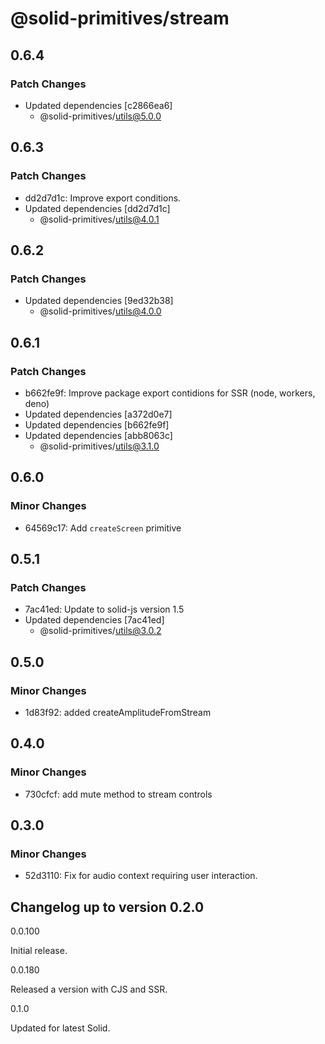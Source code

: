 # @solid-primitives/stream

## 0.6.4

### Patch Changes

- Updated dependencies [c2866ea6]
  - @solid-primitives/utils@5.0.0

## 0.6.3

### Patch Changes

- dd2d7d1c: Improve export conditions.
- Updated dependencies [dd2d7d1c]
  - @solid-primitives/utils@4.0.1

## 0.6.2

### Patch Changes

- Updated dependencies [9ed32b38]
  - @solid-primitives/utils@4.0.0

## 0.6.1

### Patch Changes

- b662fe9f: Improve package export contidions for SSR (node, workers, deno)
- Updated dependencies [a372d0e7]
- Updated dependencies [b662fe9f]
- Updated dependencies [abb8063c]
  - @solid-primitives/utils@3.1.0

## 0.6.0

### Minor Changes

- 64569c17: Add `createScreen` primitive

## 0.5.1

### Patch Changes

- 7ac41ed: Update to solid-js version 1.5
- Updated dependencies [7ac41ed]
  - @solid-primitives/utils@3.0.2

## 0.5.0

### Minor Changes

- 1d83f92: added createAmplitudeFromStream

## 0.4.0

### Minor Changes

- 730cfcf: add mute method to stream controls

## 0.3.0

### Minor Changes

- 52d3110: Fix for audio context requiring user interaction.

## Changelog up to version 0.2.0

0.0.100

Initial release.

0.0.180

Released a version with CJS and SSR.

0.1.0

Updated for latest Solid.
